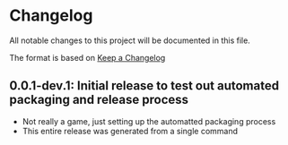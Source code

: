 # Changelog

All notable changes to this project will be documented in this file.

The format is based on [Keep a Changelog](https://keepachangelog.com/en/1.0.0/)

## 0.0.1-dev.1: Initial release to test out automated packaging and release process
- Not really a game, just setting up the automatted packaging process
- This entire release was generated from a single command